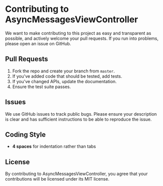 # Contributing to AsyncMessagesViewController
We want to make contributing to this project as easy and transparent as
possible, and actively welcome your pull requests.  If you run into problems,
please open an issue on GitHub.

## Pull Requests
1. Fork the repo and create your branch from `master`.
2. If you've added code that should be tested, add tests.
3. If you've changed APIs, update the documentation.
4. Ensure the test suite passes.

## Issues
We use GitHub issues to track public bugs. Please ensure your description is
clear and has sufficient instructions to be able to reproduce the issue.

## Coding Style
* **4 spaces** for indentation rather than tabs

## License
By contributing to AsyncMessagesViewController, you agree that your contributions will be
licensed under its MIT license.
